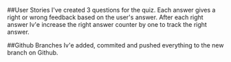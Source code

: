 ##User Stories
I've created 3 questions for the quiz. Each answer gives a right or wrong feedback based on the user's answer. After each right answer Iv'e increase the right answer counter by one to track the right answer.

##Github Branches
Iv'e added, commited and pushed everything to the new branch on Github.